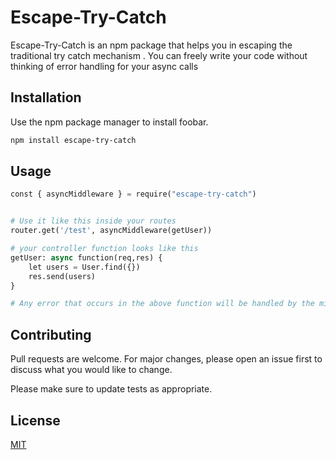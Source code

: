 # Escape-Try-Catch

Escape-Try-Catch is an npm package that helps you in escaping the traditional try catch mechanism . You can freely write your code without thinking of error handling for your async calls

## Installation

Use the npm package manager to install foobar.

```bash
npm install escape-try-catch
```

## Usage

```python
const { asyncMiddleware } = require("escape-try-catch")


# Use it like this inside your routes
router.get('/test', asyncMiddleware(getUser))

# your controller function looks like this
getUser: async function(req,res) {
    let users = User.find({})
    res.send(users)
}

# Any error that occurs in the above function will be handled by the middleware

```

## Contributing

Pull requests are welcome. For major changes, please open an issue first
to discuss what you would like to change.

Please make sure to update tests as appropriate.

## License

[MIT](https://choosealicense.com/licenses/mit/)